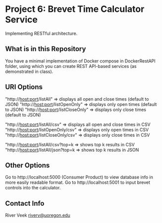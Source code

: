 # Project 6: Brevet Time Calculator Service
Implementing RESTful architecture.

## What is in this Repository
You have a minimal implementation of Docker compose in DockerRestAPI folder, using which you can 
create REST API-based services (as demonstrated in class).

## URI Options
"http://<host:port>/listAll" => displays all open and close times (default to JSON)
"http://<host:port>/listOpenOnly" => displays only open times (default to JSON)
"http://<host:port>/listCloseOnly" => displays only close times (default to JSON)

"http://<host:port>/listAll/csv" => displays all open and close times in CSV
"http://<host:port>/listOpenOnly/csv" => displays only open times in CSV
"http://<host:port>/listCloseOnly/csv" => displays only close times in CSV

"http://<host:port>/listAll/csv?top=k => shows top k results in CSV
"http://<host:port>/listAll/json?top=k => shows top k results in JSON

## Other Options
Go to http://localhost:5000 (Consumer Product) to view database info in more easily readable format.
Go to http://localhost:5001 to input brevet controls into the calculator.

  
## Contact Info
River Veek
riverv@uoregon.edu
